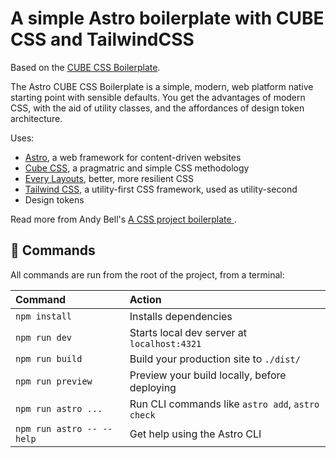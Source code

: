 # A simple Astro boilerplate with CUBE CSS and TailwindCSS

Based on the [CUBE CSS Boilerplate](https://github.com/Set-Creative-Studio/cube-boilerplate). 

The Astro CUBE CSS Boilerplate is a simple, modern, web platform native starting point with sensible defaults. You get the advantages of modern CSS, with the aid of utility classes, and the affordances of design token architecture. 

Uses:
- [Astro](https://astro.build/), a web framework for content-driven websites
- [Cube CSS](https://cube.fyi/), a pragmatric and simple CSS methodology
- [Every Layouts](https://every-layout.dev/), better, more resilient CSS
- [Tailwind CSS](https://tailwindcss.com/), a utility-first CSS framework, used as utility-second
- Design tokens

Read more from Andy Bell's [A CSS project boilerplate
](https://piccalil.li/blog/a-css-project-boilerplate/).

## 🧞 Commands

All commands are run from the root of the project, from a terminal:

| Command                   | Action                                           |
| :------------------------ | :----------------------------------------------- |
| `npm install`             | Installs dependencies                            |
| `npm run dev`             | Starts local dev server at `localhost:4321`      |
| `npm run build`           | Build your production site to `./dist/`          |
| `npm run preview`         | Preview your build locally, before deploying     |
| `npm run astro ...`       | Run CLI commands like `astro add`, `astro check` |
| `npm run astro -- --help` | Get help using the Astro CLI                     |
